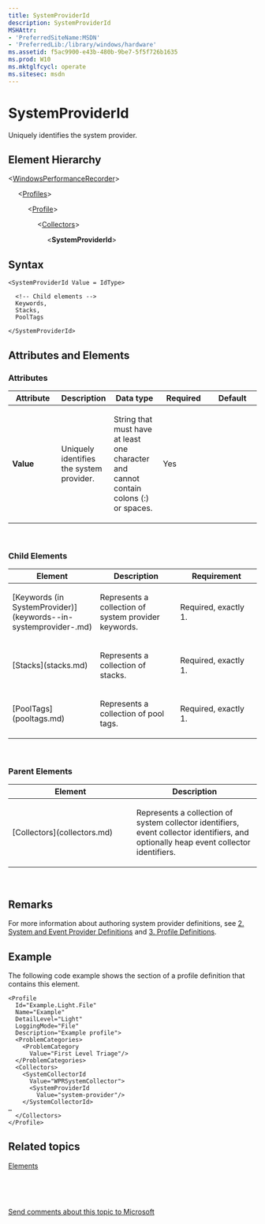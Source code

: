 ```yaml
---
title: SystemProviderId
description: SystemProviderId
MSHAttr:
- 'PreferredSiteName:MSDN'
- 'PreferredLib:/library/windows/hardware'
ms.assetid: f5ac9900-e43b-480b-9be7-5f5f726b1635
ms.prod: W10
ms.mktglfcycl: operate
ms.sitesec: msdn
---
```


# SystemProviderId


Uniquely identifies the system provider.

## Element Hierarchy


&lt;[WindowsPerformanceRecorder](windowsperformancerecorder.md)&gt;

     &lt;[Profiles](profiles.md)&gt;

          &lt;[Profile](profile-wpr.md)&gt;

               &lt;[Collectors](collectors.md)&gt;

                    &lt;**SystemProviderId**&gt;

## Syntax


``` syntax
<SystemProviderId Value = IdType>

  <!-- Child elements -->
  Keywords,
  Stacks,
  PoolTags

</SystemProviderId>
```

## Attributes and Elements


### Attributes

<table>
<colgroup>
<col width="20%" />
<col width="20%" />
<col width="20%" />
<col width="20%" />
<col width="20%" />
</colgroup>
<thead>
<tr class="header">
<th>Attribute</th>
<th>Description</th>
<th>Data type</th>
<th>Required</th>
<th>Default</th>
</tr>
</thead>
<tbody>
<tr class="odd">
<td><p><strong>Value</strong></p></td>
<td><p>Uniquely identifies the system provider.</p></td>
<td><p>String that must have at least one character and cannot contain colons (:) or spaces.</p></td>
<td><p>Yes</p></td>
<td><p></p></td>
</tr>
</tbody>
</table>

 

### Child Elements

<table>
<colgroup>
<col width="33%" />
<col width="33%" />
<col width="33%" />
</colgroup>
<thead>
<tr class="header">
<th>Element</th>
<th>Description</th>
<th>Requirement</th>
</tr>
</thead>
<tbody>
<tr class="odd">
<td><p>[Keywords (in SystemProvider)](keywords--in-systemprovider-.md)</p></td>
<td><p>Represents a collection of system provider keywords.</p></td>
<td><p>Required, exactly 1.</p></td>
</tr>
<tr class="even">
<td><p>[Stacks](stacks.md)</p></td>
<td><p>Represents a collection of stacks.</p></td>
<td><p>Required, exactly 1.</p></td>
</tr>
<tr class="odd">
<td><p>[PoolTags](pooltags.md)</p></td>
<td><p>Represents a collection of pool tags.</p></td>
<td><p>Required, exactly 1.</p></td>
</tr>
</tbody>
</table>

 

### Parent Elements

<table>
<colgroup>
<col width="50%" />
<col width="50%" />
</colgroup>
<thead>
<tr class="header">
<th>Element</th>
<th>Description</th>
</tr>
</thead>
<tbody>
<tr class="odd">
<td><p>[Collectors](collectors.md)</p></td>
<td><p>Represents a collection of system collector identifiers, event collector identifiers, and optionally heap event collector identifiers.</p></td>
</tr>
</tbody>
</table>

 

## Remarks


For more information about authoring system provider definitions, see [2. System and Event Provider Definitions](2-system-and-event-provider-definitions.md) and [3. Profile Definitions](3-profile-definitions.md).

## Example


The following code example shows the section of a profile definition that contains this element.

``` syntax
<Profile
  Id="Example.Light.File"
  Name="Example"
  DetailLevel="Light"
  LoggingMode="File"
  Description="Example profile">
  <ProblemCategories> 
    <ProblemCategory
      Value="First Level Triage"/>
  </ProblemCategories> 
  <Collectors>
    <SystemCollectorId
      Value="WPRSystemCollector">
      <SystemProviderId
        Value="system-provider"/>
    </SystemCollectorId>
…
  </Collectors>
</Profile>
```

## Related topics


[Elements](elements.md)

 

 

[Send comments about this topic to Microsoft](mailto:wsddocfb@microsoft.com?subject=Documentation%20feedback%20%5Bp_wpt\hw_design%5D:%20SystemProviderId%20%20RELEASE:%20%285/3/2016%29&body=%0A%0APRIVACY%20STATEMENT%0A%0AWe%20use%20your%20feedback%20to%20improve%20the%20documentation.%20We%20don't%20use%20your%20email%20address%20for%20any%20other%20purpose,%20and%20we'll%20remove%20your%20email%20address%20from%20our%20system%20after%20the%20issue%20that%20you're%20reporting%20is%20fixed.%20While%20we're%20working%20to%20fix%20this%20issue,%20we%20might%20send%20you%20an%20email%20message%20to%20ask%20for%20more%20info.%20Later,%20we%20might%20also%20send%20you%20an%20email%20message%20to%20let%20you%20know%20that%20we've%20addressed%20your%20feedback.%0A%0AFor%20more%20info%20about%20Microsoft's%20privacy%20policy,%20see%20http://privacy.microsoft.com/default.aspx. "Send comments about this topic to Microsoft")





